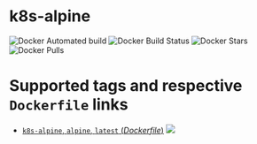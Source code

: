 # k8s-alpine

![Docker Automated build](https://img.shields.io/docker/automated/ygqygq2/kubernetes-gitlab-autodevops.svg) ![Docker Build Status](https://img.shields.io/docker/build/ygqygq2/kubernetes-gitlab-autodevops.svg) ![Docker Stars](https://img.shields.io/docker/stars/ygqygq2/kubernetes-gitlab-autodevops.svg) ![Docker Pulls](https://img.shields.io/docker/pulls/ygqygq2/kubernetes-gitlab-autodevops.svg)

# Supported tags and respective `Dockerfile` links

- [`k8s-alpine`, `alpine`, `latest` (*Dockerfile*)](https://github.com/ygqygq2/kubernetes-gitlab-autodevops/blob/master/k8s-alpine/Dockerfile) [![](https://images.microbadger.com/badges/image/ygqygq2/kubernetes-gitlab-autodevops.svg)](http://microbadger.com/images/ygqygq2/kubernetes-gitlab-autodevops "Get your own image badge on microbadger.com")
